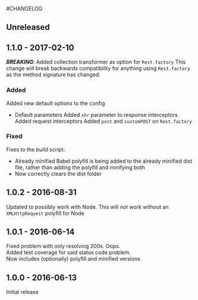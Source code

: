 #CHANGELOG

## Unreleased

## 1.1.0 - 2017-02-10

***BREAKING***: Added collection transformer as option for `Rest.factory`
This change will break backwards compatibility for anything using `Rest.factory` as the method signature has changed.

### Added
Added new default options to the config
 - Default parameters
Added `xhr` parameter to response interceptors
Added request interceptors
Added `post` and `customPOST` on `Rest.factory`

### Fixed
Fixes to the build script:
 - Already minified Babel polyfill is being added to the already minified dist file, rather than adding the polyfill and minifying both
 - Now correctly clears the dist folder

## 1.0.2 - 2016-08-31
Updated to possibly work with Node. This will _not_ work without an `XMLHttpRequest` polyfill for Node

## 1.0.1 - 2016-06-14
Fixed problem with only resolving 200s. Oops.  
Added test coverage for said status code problem.  
Now includes (optionally) polyfill and minified versions  

## 1.0.0 - 2016-06-13
Initial release

<!---  

## Version

### Added
For new features.

### Changed
For changes in existing functionality.

### Deprecated
For once-stable features removed in upcoming releases.

### Removed
For deprecated features removed in this release.

### Fixed
For any bug fixes.

### Security
To invite users to upgrade in case of vulnerabilities.



From: http://keepachangelog.com/

--->